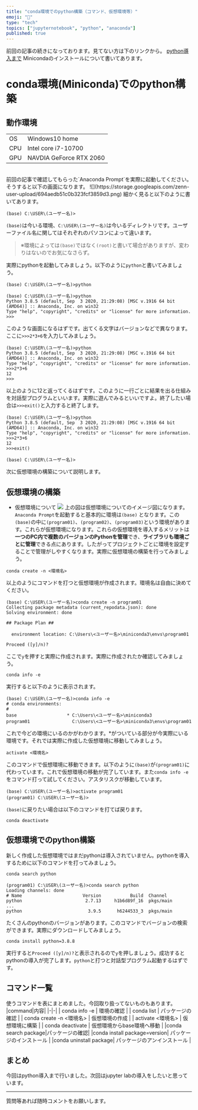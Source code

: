 ```yaml
---
title: "conda環境でのpython構築（コマンド、仮想環境等）"
emoji: "📌"
type: "tech"
topics: ["jupyternotebook", "python", "anaconda"]
published: true
---
```


前回の記事の続きになっております。見てない方は下のリンクから。
[python導入まで](https://zenn.dev/coco9122/articles/8bc6b07e3d9e8a)
Minicondaのインストールについて書いてあります。
# conda環境(Miniconda)でのpython構築
## 動作環境
|||
|-|-|
| OS | Windows10 home |
| CPU | Intel core i7-10700 |
| GPU | NAVDIA GeForce RTX 2060 |
<br>
前回の記事で確認してもらった`Anaconda Prompt`を実際に起動してください。そうすると以下の画面になります。
![](https://storage.googleapis.com/zenn-user-upload/694aedb51c0b323fcf3859d3.png)
細かく見ると以下のように書いてあります。

~~~
(base) C:\USER\(ユーザー名)>
~~~

`(base)`は今いる環境、`C:\USER\(ユーザー名)`は今いるディレクトリです。ユーザーファイル名に関してはそれぞれのパソコンによって違います。
> ※環境によっては`(base)`ではなく`(root)`と書いて場合がありますが、変わりはないのでお気になさらず。

実際にpythonを起動してみましょう。以下のように`python`と書いてみましょう。

~~~
(base) C:\USER\(ユーザー名)>python
~~~
~~~
(base) C:\USER\(ユーザー名)>python
Python 3.8.5 (default, Sep  3 2020, 21:29:08) [MSC v.1916 64 bit (AMD64)] :: Anaconda, Inc. on win32
Type "help", "copyright", "credits" or "license" for more information.
>>>
~~~
このような画面になるはずです。出てくる文字はバージョンなどで異なります。ここに`>>>2*3+6`を入力してみましょう。

~~~
(base) C:\USER\(ユーザー名)>python
Python 3.8.5 (default, Sep  3 2020, 21:29:08) [MSC v.1916 64 bit (AMD64)] :: Anaconda, Inc. on win32
Type "help", "copyright", "credits" or "license" for more information.
>>>2*3+6
12
>>>
~~~

以上のように12と返ってくるはずです。このように一行ごとに結果を出る仕組みを対話型プログラムといいます。実際に遊んでみるといいですよ。終了したい場合は`>>>exit()`と入力すると終了します。

~~~
(base) C:\USER\(ユーザー名)>python
Python 3.8.5 (default, Sep  3 2020, 21:29:08) [MSC v.1916 64 bit (AMD64)] :: Anaconda, Inc. on win32
Type "help", "copyright", "credits" or "license" for more information.
>>>2*3+6
12
>>>exit()

(base) C:\USER\(ユーザー名)>
~~~

次に仮想環境の構築について説明します。

## 仮想環境の構築
* 仮想環境について
![](https://storage.googleapis.com/zenn-user-upload/625b16ecc6efb90b6efd3b87.png)
上の図は仮想環境についてのイメージ図になります。
`Anaconda Prompt`を起動すると基本的に環境は`(base)` となります。この`(base)`の中に`(program01)`、`(program02)`、`(program03)`という環境があります。これらが仮想環境になります。これらの仮想環境を導入するメリットは**一つのPC内で複数のバージョンのPythonを管理**でき、**ライブラリも環境ごとに管理**できる点にあります。したがってプロジェクトごとに環境を設定することで管理がしやすくなります。実際に仮想環境の構築を行ってみましょう。

~~~
conda create -n <環境名>
~~~

以上のようにコマンドを打つと仮想環境が作成されます。環境名は自由に決めてください。

~~~
(base) C:\USER\(ユーザー名)>conda create -n program01
Collecting package metadata (current_repodata.json): done
Solving environment: done

## Package Plan ##

  environment location: C:\Users\<ユーザー名>\miniconda3\envs\program01

Proceed ([y]/n)?
~~~
ここで`y`を押すと実際に作成されます。実際に作成されたか確認してみましょう。
~~~
conda info -e
~~~
実行すると以下のように表示されます。
~~~
(base) C:\USER\(ユーザー名)>conda info -e
# conda environments:
#
base                   * C:\Users\<ユーザー名>\miniconda3
program01                C:\Users\<ユーザー名>\miniconda3\envs\program01
~~~
これで今どの環境にいるのかがわかります。*がついている部分が今実際にいる環境です。それでは実際に作成した仮想環境に移動してみましょう。
~~~
activate <環境名>
~~~
このコマンドで仮想環境に移動できます。以下のように`(base)`が`(program01)`に代わっています。これで仮想環境の移動が完了しています。また`conda info -e`をコマンド打って試してください。アスタリスクが移動しています。
~~~
(base) C:\USER\(ユーザー名)>activate program01
(program01) C:\USER\(ユーザー名)>
~~~
`(base)`に戻りたい場合は以下のコマンドを打てば戻ります。
~~~
conda deactivate
~~~

## 仮想環境でのpython構築
新しく作成した仮想環境ではまだpythonは導入されていません。pythonを導入するために以下のコマンドを打ってみましょう。
~~~
conda search python
~~~
~~~
(program01) C:\USER\(ユーザー名)>conda search python
Loading channels: done
# Name                       Version           Build  Channel
python                        2.7.13     h1b6d89f_16  pkgs/main
...
python                         3.9.5      h6244533_3  pkgs/main
~~~
たくさんのpythonのバージョンがあります。このコマンドでバージョンの検索ができます。実際にダウンロードしてみましょう。
~~~
conda install python=3.8.8
~~~
実行すると`Proceed ([y]/n)?`と表示されるので`y`を押しましょう。成功するとpythonの導入が完了します。`python`と打つと対話型プログラム起動するはずです。

## コマンド一覧
使うコマンドを表にまとめました。今回取り扱ってないものもあります。
|command|内容|
|-|-|
| conda info -e | 環境の確認 |
| conda list | パッケージの確認 |
| conda create -n <環境名> | 仮想環境の作成 |
| activate <環境名> | 仮想環境に構築 |
| conda deactivate | 仮想環境からbase環境へ移動 |
|conda search package|パッケージの確認|
|conda install package=version| パッケージのインストール |
|conda uninstall package| パッケージのアンインストール |

## まとめ
今回はpython導入まで行いました。次回はjupyter labの導入をしたいと思っています。

---
質問等あれば随時コメントをお願いします。